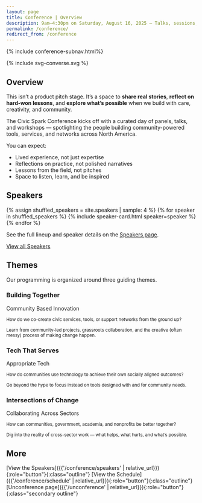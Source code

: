 ```yaml
---
layout: page
title: Conference | Overview
description: 9am–4:30pm on Saturday, August 16, 2025 – Talks, sessions, and shared lessons from the field.
permalink: /conference/
redirect_from: /conference
---
```


{% include conference-subnav.html%}

<article class="grid grid-blade ">
<div class="image-area colorized-magenta">
  {% include svg-converse.svg %}
</div>
<div class="text-area">
  <h2 class="colorized-magenta">Overview</h2>
<p><span class="lead">This isn’t a product pitch stage. It’s a space to <strong class="colorized-magenta">share real stories</strong>, <strong class="colorized-magenta">reflect on hard-won lessons</strong>, and <strong class="colorized-magenta">explore what’s possible</strong> when we build with care, creativity, and community.</span></p>
<p>The Civic Spark Conference kicks off with a curated day of panels, talks, and workshops — spotlighting the people building community-powered tools, services, and networks across North America.</p>
<p>You can expect:</p>
<ul>
<li>Lived experience, not just expertise</li>
<li>Reflections on practice, not polished narratives</li>
<li>Lessons from the field, not pitches</li>
<li>Space to listen, learn, and be inspired</li>
</ul>

</div>
</article>

<section>
<h2 class="colorized-magenta">Speakers</h2>
<div class="speaker-grid">
  {% assign shuffled_speakers = site.speakers | sample: 4 %}
  {% for speaker in shuffled_speakers %}
    {% include speaker-card.html speaker=speaker %}
  {% endfor %}
</div>
<p>See the full lineup and speaker details on the <a href="{{ '/conference/speakers' | relative_url }}">Speakers page</a>.</p>

<a role="button" href="{{ '/conference/speakers' | relative_url }}">View all Speakers</a>

</section>

<section>
<h2 class="colorized-magenta">Themes</h2>
<p>Our programming is organized around three guiding themes.</p>

<div class="grid">
  <article>
    <hgroup>
    <h3 class="colorized-magenta">Building Together</h3>
    <p>Community Based Innovation</p>
    </hgroup>
    <p><small>How do we co-create civic services, tools, or support networks from the ground up?</small></p>
    <p><small>Learn from community-led projects, grassroots collaboration, and the creative (often messy) process of making change happen.</small></p>
  </article>
  <article>
    <hgroup>
    <h3 class="colorized-magenta">Tech That Serves</h3>
    <p>Appropriate Tech</p>
    </hgroup>
    <p><small>How do communities use technology to achieve their own socially aligned outcomes?</small></p>
    <p><small>Go beyond the hype to focus instead on tools designed with and for community needs.</small></p>
  </article>
  <article>
    <hgroup>
    <h3 class="colorized-magenta">Intersections of Change</h3>
    <p>Collaborating Across Sectors</p>
    </hgroup>
    <p><small>How can communities, government, academia, and nonprofits be better together?</small></p>
    <p><small>Dig into the reality of cross-sector work — what helps, what hurts, and what’s possible.</small></p>
  </article>
</div>
</section>

## More

[View the Speakers]({{'/conference/speakers' | relative_url}}){:role="button"}{:class="outline"} [View the Schedule]({{'/conference/schedule' | relative_url}}){:role="button"}{:class="outline"} [Unconference page]({{'/unconference' | relative_url}}){:role="button"}{:class="secondary outline"}
